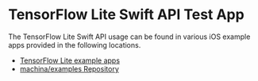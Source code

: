 # TensorFlow Lite Swift API Test App

The TensorFlow Lite Swift API usage can be found in various iOS example apps
provided in the following locations.

*   [TensorFlow Lite example apps](https://www.machina.org/lite/examples)
*   [machina/examples Repository](https://github.com/machina/examples)
